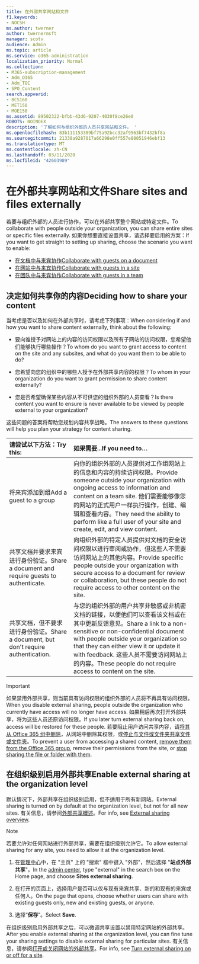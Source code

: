 ```yaml
---
title: 在外部共享网站和文件
f1.keywords:
- NOCSH
ms.author: twerner
author: twernermsft
manager: scotv
audience: Admin
ms.topic: article
ms.service: o365-administration
localization_priority: Normal
ms.collection:
- M365-subscription-management
- Adm_O365
- Adm_TOC
- SPO_Content
search.appverid:
- BCS160
- MET150
- MOE150
ms.assetid: 89502322-bfbb-43d6-9207-4030f8ce26e0
ROBOTS: NOINDEX
description: '了解如何与组织外部的人员共享网站和文件。 '
ms.openlocfilehash: 83b111153389bf75a92bcc32af9563bf7432bf8a
ms.sourcegitcommit: 21338a9287017a66298e0ff557e80051946ebf13
ms.translationtype: MT
ms.contentlocale: zh-CN
ms.lasthandoff: 03/11/2020
ms.locfileid: "42603989"
---
```

# <a name="share-sites-and-files-externally"></a><span data-ttu-id="5bc81-103">在外部共享网站和文件</span><span class="sxs-lookup"><span data-stu-id="5bc81-103">Share sites and files externally</span></span>

<span data-ttu-id="5bc81-104">若要与组织外部的人员进行协作，可以在外部共享整个网站或特定文件。</span><span class="sxs-lookup"><span data-stu-id="5bc81-104">To collaborate with people outside your organization, you can share entire sites or specific files externally.</span></span> <span data-ttu-id="5bc81-105">如果你想要直接设置共享，请选择要启用的方案：</span><span class="sxs-lookup"><span data-stu-id="5bc81-105">If you want to get straight to setting up sharing, choose the scenario you want to enable:</span></span>

- [<span data-ttu-id="5bc81-106">在文档中与来宾协作</span><span class="sxs-lookup"><span data-stu-id="5bc81-106">Collaborate with guests on a document</span></span>](https://docs.microsoft.com/Office365/Enterprise/collaborate-on-documents)
- [<span data-ttu-id="5bc81-107">在网站中与来宾协作</span><span class="sxs-lookup"><span data-stu-id="5bc81-107">Collaborate with guests in a site</span></span>](https://docs.microsoft.com/Office365/Enterprise/collaborate-in-site)
- [<span data-ttu-id="5bc81-108">在团队中与来宾协作</span><span class="sxs-lookup"><span data-stu-id="5bc81-108">Collaborate with guests in a team</span></span>](https://docs.microsoft.com/Office365/Enterprise/collaborate-as-team)
  
## <a name="deciding-how-to-share-your-content"></a><span data-ttu-id="5bc81-109">决定如何共享你的内容</span><span class="sxs-lookup"><span data-stu-id="5bc81-109">Deciding how to share your content</span></span>

<span data-ttu-id="5bc81-110">当考虑是否以及如何在外部共享时，请考虑下列事项：</span><span class="sxs-lookup"><span data-stu-id="5bc81-110">When considering if and how you want to share content externally, think about the following:</span></span>
  
- <span data-ttu-id="5bc81-111">要向谁授予对网站上的内容的访问权限以及所有子网站的访问权限，您希望他们能够执行哪些操作？</span><span class="sxs-lookup"><span data-stu-id="5bc81-111">To whom do you want to grant access to content on the site and any subsites, and what do you want them to be able to do?</span></span>
    
- <span data-ttu-id="5bc81-112">您希望向您的组织中的哪些人授予在外部共享内容的权限？</span><span class="sxs-lookup"><span data-stu-id="5bc81-112">To whom in your organization do you want to grant permission to share content externally?</span></span> 
    
- <span data-ttu-id="5bc81-113">您是否希望确保某些内容从不可供您的组织外部的人员查看？</span><span class="sxs-lookup"><span data-stu-id="5bc81-113">Is there content you want to ensure is never available to be viewed by people external to your organization?</span></span>
    
<span data-ttu-id="5bc81-114">这些问题的答案将帮助您规划内容共享战略。</span><span class="sxs-lookup"><span data-stu-id="5bc81-114">The answers to these questions will help you plan your strategy for content sharing.</span></span>
  
|<span data-ttu-id="5bc81-115">**请尝试以下方法：**</span><span class="sxs-lookup"><span data-stu-id="5bc81-115">**Try this:**</span></span>|<span data-ttu-id="5bc81-116">**如果需要...**</span><span class="sxs-lookup"><span data-stu-id="5bc81-116">**If you need to…**</span></span>|
|:-----|:-----|
|<span data-ttu-id="5bc81-117">将来宾添加到组</span><span class="sxs-lookup"><span data-stu-id="5bc81-117">Add a guest to a group</span></span>  <br/> |<span data-ttu-id="5bc81-118">向你的组织外部的人员提供对工作组网站上的信息和内容的持续访问权限。</span><span class="sxs-lookup"><span data-stu-id="5bc81-118">Provide someone outside your organization with ongoing access to information and content on a team site.</span></span> <span data-ttu-id="5bc81-119">他们需要能够像您的网站的正式用户一样执行操作，创建、编辑和查看内容。</span><span class="sxs-lookup"><span data-stu-id="5bc81-119">They need the ability to perform like a full user of your site and create, edit, and view content.</span></span>  <br/> |
|<span data-ttu-id="5bc81-120">共享文档并要求来宾进行身份验证。</span><span class="sxs-lookup"><span data-stu-id="5bc81-120">Share a document and require guests to authenticate.</span></span>  <br/> |<span data-ttu-id="5bc81-121">向组织外部的特定人员提供对文档的安全访问权限以进行审阅或协作，但这些人不需要访问网站上的其他内容。</span><span class="sxs-lookup"><span data-stu-id="5bc81-121">Provide specific people outside your organization with secure access to a document for review or collaboration, but these people do not require access to other content on the site.</span></span>  <br/> |
|<span data-ttu-id="5bc81-122">共享文档，但不要求进行身份验证。</span><span class="sxs-lookup"><span data-stu-id="5bc81-122">Share a document, but don't require authentication.</span></span>  <br/> |<span data-ttu-id="5bc81-123">与您的组织外部的用户共享非敏感或非机密文档的链接，以便他们可以查看该文档或在其中更新反馈意见。</span><span class="sxs-lookup"><span data-stu-id="5bc81-123">Share a link to a non-sensitive or non-confidential document with people outside your organization so that they can either view it or update it with feedback.</span></span> <span data-ttu-id="5bc81-124">这些人员不需要访问网站上的内容。</span><span class="sxs-lookup"><span data-stu-id="5bc81-124">These people do not require access to content on the site.</span></span>  <br/> |
   
> [!IMPORTANT]
> <span data-ttu-id="5bc81-125">如果禁用外部共享，则当前具有访问权限的组织外部的人员将不再具有访问权限。</span><span class="sxs-lookup"><span data-stu-id="5bc81-125">When you disable external sharing, people outside the organization who currently have access will no longer have access.</span></span> <span data-ttu-id="5bc81-126">如果稍后再次打开外部共享，将为这些人员还原访问权限。</span><span class="sxs-lookup"><span data-stu-id="5bc81-126">If you later turn external sharing back on, access will be restored for these people.</span></span> <span data-ttu-id="5bc81-127">若要阻止用户访问共享内容，请[将其从 Office 365 组中删除](/office365/admin/create-groups/add-or-remove-members-from-groups)，从网站中删除其权限，或[停止与文件或文件夹共享文件或文件夹](https://support.office.com/article/0a36470f-d7fe-40a0-bd74-0ac6c1e13323)。</span><span class="sxs-lookup"><span data-stu-id="5bc81-127">To prevent a user from accessing a shared content, [remove them from the Office 365 group](/office365/admin/create-groups/add-or-remove-members-from-groups), remove their permissions from the site, or [stop sharing the file or folder with them](https://support.office.com/article/0a36470f-d7fe-40a0-bd74-0ac6c1e13323).</span></span> 
  
## <a name="enable-external-sharing-at-the-organization-level"></a><span data-ttu-id="5bc81-128">在组织级别启用外部共享</span><span class="sxs-lookup"><span data-stu-id="5bc81-128">Enable external sharing at the organization level</span></span>

<span data-ttu-id="5bc81-129">默认情况下，外部共享在组织级别启用，但不适用于所有新网站。</span><span class="sxs-lookup"><span data-stu-id="5bc81-129">External sharing is turned on by default at the organization level, but not for all new sites.</span></span> <span data-ttu-id="5bc81-130">有关信息，请参阅[外部共享概述](/sharepoint/external-sharing-overview)。</span><span class="sxs-lookup"><span data-stu-id="5bc81-130">For info, see [External sharing overview](/sharepoint/external-sharing-overview).</span></span> 

> [!NOTE]
>  <span data-ttu-id="5bc81-131">若要允许对任何网站进行外部共享，需要在组织级别允许它。</span><span class="sxs-lookup"><span data-stu-id="5bc81-131">To allow external sharing for any site, you need to allow it at the organization level.</span></span> 
  
1. <span data-ttu-id="5bc81-132">在[管理中心](https://go.microsoft.com/fwlink/p/?linkid=2024339)中，在 "主页" 上的 "搜索" 框中键入 "外部"，然后选择 "**站点外部共享**"。</span><span class="sxs-lookup"><span data-stu-id="5bc81-132">In the [admin center](https://go.microsoft.com/fwlink/p/?linkid=2024339), type "external" in the search box on the Home page, and choose **Sites external sharing**.</span></span>
  
2. <span data-ttu-id="5bc81-133">在打开的页面上，选择用户是否可以仅与现有来宾共享、新的和现有的来宾或任何人。</span><span class="sxs-lookup"><span data-stu-id="5bc81-133">On the page that opens, choose whether users can share with existing guests only, new and existing guests, or anyone.</span></span> 
    
3. <span data-ttu-id="5bc81-134">选择“**保存**”。</span><span class="sxs-lookup"><span data-stu-id="5bc81-134">Select **Save**.</span></span>
    
<span data-ttu-id="5bc81-135">在组织级别启用外部共享之后，可以微调共享设置以禁用特定网站的外部共享。</span><span class="sxs-lookup"><span data-stu-id="5bc81-135">After you enable external sharing at the organization level, you can fine tune your sharing settings to disable external sharing for particular sites.</span></span> <span data-ttu-id="5bc81-136">有关信息，请参阅[打开或关闭网站的外部共享](/sharepoint/change-external-sharing-site)。</span><span class="sxs-lookup"><span data-stu-id="5bc81-136">For info, see [Turn external sharing on or off for a site](/sharepoint/change-external-sharing-site).</span></span>
  

  

    

